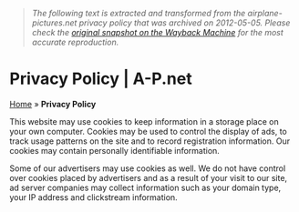 > *The following text is extracted and transformed from the airplane-pictures.net privacy policy that was archived on 2012-05-05. Please check the [original snapshot on the Wayback Machine](https://web.archive.org/web/20120505140112id_/http%3A//www.airplane-pictures.net/privacy-policy.php) for the most accurate reproduction.*

# Privacy Policy | A-P.net

[Home](http://www.airplane-pictures.net/) » **Privacy Policy**

This website may use cookies to keep information in a storage place on your own computer. Cookies may be used to control the display of ads, to track usage patterns on the site and to record registration information. Our cookies may contain personally identifiable information. 

Some of our advertisers may use cookies as well. We do not have control over cookies placed by advertisers and as a result of your visit to our site, ad server companies may collect information such as your domain type, your IP address and clickstream information. 
